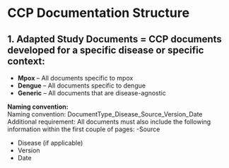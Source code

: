 # CCP Documentation Structure 

## 1. Adapted Study Documents = CCP documents developed for a specific disease or specific context:

- **Mpox** – All documents specific to mpox  
- **Dengue** – All documents specific to dengue  
- **Generic** – All documents that are disease-agnostic  

**Naming convention:**  
Naming convention:  DocumentType_Disease_Source_Version_Date
Additional requirement:
All documents must also include the following information within the first couple of pages:
-Source
- Disease (if applicable)
- Version
- Date

